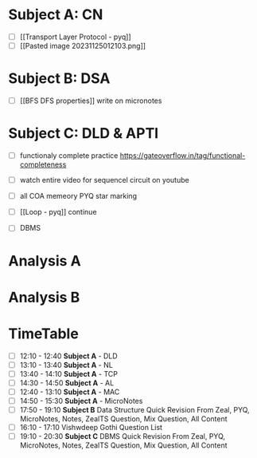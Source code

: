 # Subject A: CN
- [ ] [[Transport Layer Protocol - pyq]]
- [ ] [[Pasted image 20231125012103.png]]
      
# Subject B: DSA
- [ ] [[BFS DFS properties]] write on micronotes


# Subject C: DLD & APTI
- [ ] functionaly complete practice https://gateoverflow.in/tag/functional-completeness
- [ ] watch entire video for sequencel circuit on youtube
- [ ] all COA memeory PYQ star marking
- [ ] [[Loop - pyq]] continue
- [ ] DBMS 


# Analysis A

# Analysis B


# TimeTable 
- [ ] 12:10 - 12:40 **Subject A** - DLD
- [ ] 13:10 - 13:40 **Subject A** - NL
- [ ] 13:40 - 14:10 **Subject A** - TCP
- [ ] 14:30 - 14:50 **Subject A** - AL
- [ ] 12:40 - 13:10 **Subject A** - MAC
- [ ] 14:50 - 15:30 **Subject A** - MicroNotes
- [ ] 17:50 - 19:10 **Subject B** Data Structure Quick Revision From Zeal, PYQ, MicroNotes, Notes, ZealTS Question, Mix Question, All Content
- [ ] 16:10 - 17:10 Vishwdeep Gothi Question List
- [ ] 19:10 - 20:30 **Subject C** DBMS Quick Revision From Zeal, PYQ, MicroNotes, Notes, ZealTS Question, Mix Question, All Content